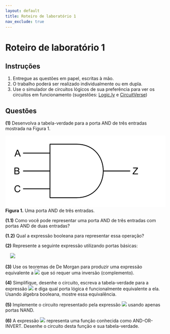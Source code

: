```yaml
---
layout: default
title: Roteiro de laboratório 1
nav_exclude: true
---
```


# Roteiro de laboratório 1

## Instruções

1. Entregue as questões em papel, escritas à mão. 
2. O trabalho poderá ser realizado individualmente ou em dupla.
3. Use o simulador de circuitos lógicos de sua preferência para ver os circuitos em funcionamento (sugestões: [Logic.ly](https://logic.ly/demo/) e [CircuitVerse](https://circuitverse.org/simulator))

## Questões

**(1)** Desenvolva a tabela-verdade para a porta AND de três entradas mostrada na Figura 1.

![Porta AND](/content/images/and-3.png "Porta AND")
**Figura 1.** Uma porta AND de três entradas.

**(1.1)** Como você pode representar uma porta AND de três entradas com portas AND de duas entradas?

**(1.2)** Qual a expressão booleana para representar essa operação?

**(2)** Represente a seguinte expressão utilizando portas básicas:

<div style="margin: 15px">
<div><img src="https://latex.codecogs.com/svg.image?Z = A . (B + C) + (E + F) . D"/></div>
</div>

**(3)** Use os teoremas de De Morgan para produzir uma expressão equivalente a <img src="https://latex.codecogs.com/svg.image?Z = \overline{\overline{A} + (\overline{B} . C)}"/> que só requer uma inversão (complemento).

**(4)** Simplifique, desenhe o circuito, escreva a tabela-verdade para a expressão <img src="https://latex.codecogs.com/svg.image?Z = (A + B) . \overline{A . B}"/> e diga qual porta lógica é funcionalmente equivalente a ela. Usando álgebra booleana, mostre essa equivalência.

**(5)** Implemente o circuito representado pela expressão <img src="https://latex.codecogs.com/svg.image?Z = A . B + B . C + A . C"/> usando apenas portas NAND.

**(6)** A expressão <img src="https://latex.codecogs.com/svg.image?Z = \overline{(A . B) + (C . D)}"/> representa uma função conhecida como AND-OR-INVERT. Desenhe o circuito desta função e sua tabela-verdade.